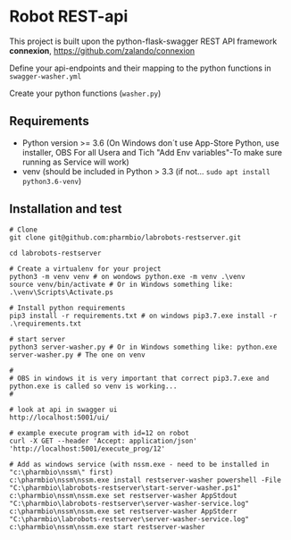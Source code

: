 # Robot REST-api
This project is built upon the python-flask-swagger REST API framework **connexion**, https://github.com/zalando/connexion

Define your api-endpoints and their mapping to the python functions in `swagger-washer.yml`

Create your python functions (`washer.py`)

## Requirements
- Python version >= 3.6 (On Windows don´t use App-Store Python, use installer, OBS For all Usera and Tich "Add Env variables"-To make sure running as Service will work)
- venv (should be included in Python > 3.3 (if not... `sudo apt install python3.6-venv`)

## Installation and test
```
# Clone
git clone git@github.com:pharmbio/labrobots-restserver.git

cd labrobots-restserver

# Create a virtualenv for your project
python3 -m venv venv # on wondows python.exe -m venv .\venv
source venv/bin/activate # Or in Windows something like: .\venv\Scripts\Activate.ps

# Install python requirements
pip3 install -r requirements.txt # on windows pip3.7.exe install -r .\requirements.txt

# start server
python3 server-washer.py # Or in Windows something like: python.exe server-washer.py # The one on venv

#
# OBS in windows it is very important that correct pip3.7.exe and python.exe is called so venv is working...
#

# look at api in swagger ui
http://localhost:5001/ui/

# example execute program with id=12 on robot
curl -X GET --header 'Accept: application/json' 'http://localhost:5001/execute_prog/12'

# Add as windows service (with nssm.exe - need to be installed in "c:\pharmbio\nssm\" first)
c:\pharmbio\nssm\nssm.exe install restserver-washer powershell -File "C:\pharmbio\labrobots-restserver\start-server-washer.ps1"
c:\pharmbio\nssm\nssm.exe set restserver-washer AppStdout "C:\pharmbio\labrobots-restserver\server-washer-service.log"
c:\pharmbio\nssm\nssm.exe set restserver-washer AppStderr "C:\pharmbio\labrobots-restserver\server-washer-service.log"
c:\pharmbio\nssm\nssm.exe start restserver-washer
 
```

